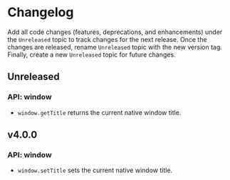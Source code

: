 # Changelog

Add all code changes (features, deprecations, and enhancements) under the `Unreleased` topic to track changes for
the next release. Once the changes are released,
rename `Unreleased` topic with the new version tag. Finally, create a new `Unreleased` topic for future changes.

## Unreleased

### API: window
- `window.getTitle` returns the current native window title.

## v4.0.0

### API: window
- `window.setTitle` sets the current native window title.
